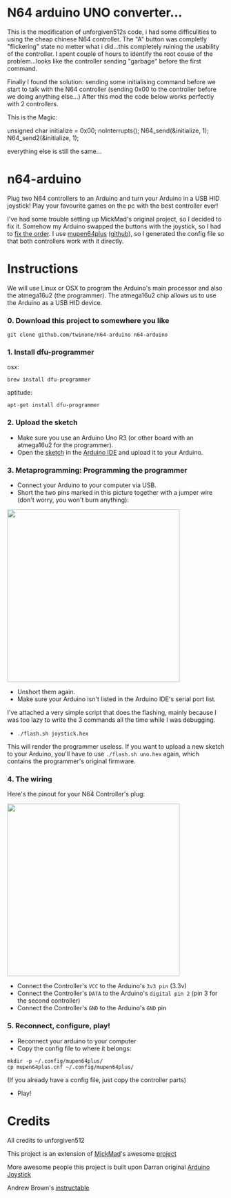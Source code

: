 # N64 arduino UNO converter...
This is the modification of unforgiven512s code, i had some difficulities to using the cheap chinese N64 controller.
The "A" button was completly "flickering" state no metter what i did...this completely ruining the usability of the controller. 
I spent couple of hours to identify the root couse of the problem...looks like the controller sending "garbage" before the first command.

Finally I found the solution: sending some initialising command before we start to talk with the N64 controller (sending 0x00 to the controller before we doing anything else...)
After this mod the code below works perfectly with 2 controllers.


This is the Magic:

  unsigned char initialize = 0x00;
  noInterrupts();
  N64_send(&initialize, 1);
  N64_send2(&initialize, 1);

everything else is still the same...

# n64-arduino
Plug two N64 controllers to an Arduino and turn your Arduino in a USB HID joystick! Play your favourite games on the pc with the best controller ever!

I've had some trouble setting up MickMad's original project, so I decided to fix it. Somehow my Arduino swapped the buttons with the joystick, so I had to [fix the order](https://github.com/twinone/n64-arduino/commit/7aa0165292885c81427e76dc71b11373e79d2d90).
I use [mupen64plus](http://www.mupen64plus.org/) ([github](https://github.com/mupen64plus)), so I generated the config file so that both controllers work with it directly.

# Instructions

We will use Linux or OSX to program the Arduino's main processor and also the atmega16u2 (the programmer). The atmega16u2 chip allows us to use the Arduino as a USB HID device.

### 0. Download this project to somewhere you like

`git clone github.com/twinone/n64-arduino n64-arduino`

### 1. Install dfu-programmer

osx:

`brew install dfu-programmer`

aptitude:

`apt-get install dfu-programmer`

### 2. Upload the sketch
* Make sure you use an Arduino Uno R3 (or other board with an atmega16u2 for the programmer).
* Open the [sketch](https://github.com/twinone/n64-arduino/blob/master/N64-To-USB/N64_To_USB/N64_To_USB.ino) in the [Arduino IDE](https://www.arduino.cc/en/Main/Software) and upload it to your Arduino.

### 3. Metaprogramming: Programming the programmer

* Connect your Arduino to your computer via USB.
* Short the two pins marked in this picture together with a jumper wire (don't worry, you won't burn anything):
<img width=400 src="https://www.arduino.cc/en/uploads/Hacking/Uno-front-DFU-reset.png">

* Unshort them again.
* Make sure your Arduino isn't listed in the Arduino IDE's serial port list.

I've attached a very simple script that does the flashing, mainly because I was too lazy to write the 3 commands all the time while I was debugging.

* `./flash.sh joystick.hex`

This will render the programmer useless. If you want to upload a new sketch to your Arduino, you'll have to use `./flash.sh uno.hex` again, which contains the programmer's original firmware.

### 4. The wiring

Here's the pinout for your N64 Controller's plug:

<img width=400 src="http://www.pieter-jan.com/images/N64_Controller/Connector.JPG">

* Connect the Controller's `VCC` to the Arduino's `3v3 pin` (3.3v)
* Connect the Controller's `DATA` to the Arduino's `digital pin 2` (pin 3 for the second controller)
* Connect the Controller's `GND` to the Arduino's `GND` pin

### 5. Reconnect, configure, play!

* Reconnect your arduino to your computer
* Copy the config file to where it belongs:
```
mkdir -p ~/.config/mupen64plus/
cp mupen64plus.cnf ~/.config/mupen64plus/
```
(If you already have a config file, just copy the controller parts)

* Play!


# Credits
All credits to unforgiven512

This project is an extension of [MickMad](https://github.com/MickMad)'s awesome [project](https://github.com/MickMad/N64-To-USB)

More awesome people this project is built upon
Darran original [Arduino Joystick](http://hunt.net.nz/users/darran/weblog/a3599/Arduino_UNO_Joystick_HID_firmware.html)

Andrew Brown's [instructable](http://www.instructables.com/id/Use-an-Arduino-with-an-N64-controller/)
